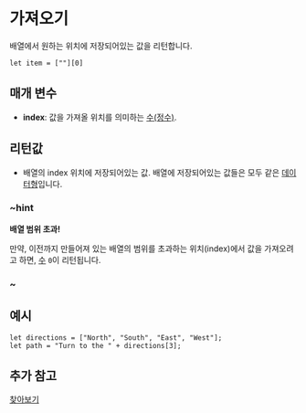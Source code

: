 # 가져오기

배열에서 원하는 위치에 저장되어있는 값을 리턴합니다.

```block
let item = [""][0]
```

## 매개 변수

* **index**: 값을 가져올 위치를 의미하는 [수(정수)](/types/number).

## 리턴값

* 배열의 index 위치에 저장되어있는 값. 배열에 저장되어있는 값들은 모두 같은 [데이터형](/types)입니다.

### ~hint

**배열 범위 초과!**

만약, 이전까지 만들어져 있는 배열의 범위를 초과하는 위치(index)에서 값을 가져오려고 하면, [수](/types/number) `0`이 리턴됩니다.

### ~

## 예시

```blocks
let directions = ["North", "South", "East", "West"];
let path = "Turn to the " + directions[3];
```

## 추가 참고

[찾아보기](/reference/arrays/index-of)